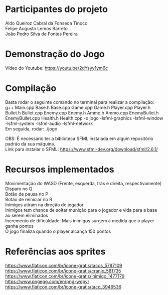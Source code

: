 # Participantes do projeto
Aldo Queiroz Cabral da Fonseca Tinoco  
Felipe Augusto Lemos Barreto  
João Pedro Silva de Fontes Pereira  

# Demonstração do Jogo  
Vídeo do Youtube: https://youtu.be/2dYsyy1ym6c  

# Compilação 

Basta rodar o seguinte comando no terminal para realizar a compilação:  
g++ Main.cpp Base.h Base.cpp Game.cpp Game.h Player.cpp Player.h Bullet.h Bullet.cpp Enemy.cpp Enemy.h Ammo.h Ammo.cpp EnemyBullet.h EnemyBullet.cpp Health.h Health.cpp -o jogo -lsfml-graphics -lsfml-window -lsfml-system -lsfml-audio -lsfml-network  
Em seguida, rodar: ./jogo  

OBS: É necessário ter a biblioteca SFML instalada em algum repositório padrão da sua máquina.  
Link para instalar o SFML: https://www.sfml-dev.org/download/sfml/2.6.1/
# Recursos implementados  

Movimentação do WASD (Frente, esquerda, trás e direita, respectivamente)  
Disparo no Q  
Botão de pausa no P  
Botão de reiniciar no R  
Inimigos atiram na direção do jogador  
Inimigos tem chance de soltar munição para o jogador e vida para a base ao serem eliminados  
Incremento de dificuldade: Mais inimigos surgem à medida que o player ganha pontos  
O jogo finaliza quando o player alcança 150 pontos  

# Referências aos sprites

https://www.flaticon.com/br/icone-gratis/tacos_5787109  
https://www.flaticon.com/br/icone-gratis/cranio_581735  
https://www.flaticon.com/br/icone-gratis/inimigo_1477179  
https://www.pngegg.com/en/png-wdpyr  
https://www.flaticon.com/br/icone-gratis/taco_3946536  
